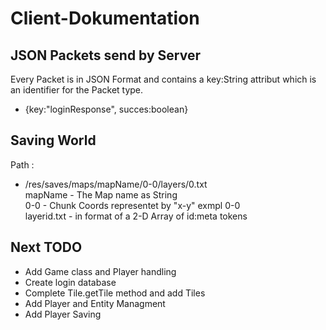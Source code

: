 # Client-Dokumentation

## JSON Packets send by Server

Every Packet is in JSON Format and contains a key:String attribut which is an identifier for the Packet type.

- {key:"loginResponse", succes:boolean}


## Saving World

Path : 

- /res/saves/maps/mapName/0-0/layers/0.txt                                       
mapName - The Map name as String 	                                       
0-0    - Chunk Coords representet by "x-y" exmpl 0-0       
layerid.txt - in format of a 2-D Array of id:meta tokens        

## Next TODO

- Add Game class and Player handling
- Create login database
- Complete Tile.getTile method and add Tiles
- Add Player and Entity Managment
- Add Player Saving
	
